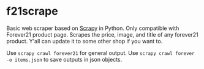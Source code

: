 # f21scrape
Basic web scraper based on [Scrapy](http://scrapy.org/) in Python. Only compatible with Forever21 product page. Scrapes the price, image, and title of any forever21 product. Y'all can update it to some other shop if you want to.

Use `scrapy crawl forever21` for general output. Use `scrapy crawl forever -o items.json` to save outputs in json objects.
